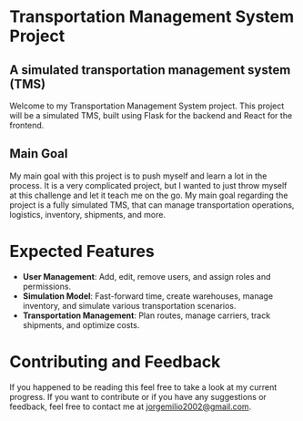 # Transportation Management System Project

## A simulated transportation management system (TMS)

Welcome to my Transportation Management System project. This project will be a simulated TMS, built using Flask for the backend and React for the frontend.

## Main Goal

My main goal with this project is to push myself and learn a lot in the process.
It is a very complicated project, but I wanted to just throw myself at this challenge and let it teach me on the go.
My main goal regarding the project is a fully simulated TMS, that can manage transportation operations, logistics, inventory, shipments, and more.

# Expected Features

- **User Management**: Add, edit, remove users, and assign roles and permissions.
- **Simulation Model**: Fast-forward time, create warehouses, manage inventory, and simulate various transportation scenarios.
- **Transportation Management**: Plan routes, manage carriers, track shipments, and optimize costs.

# Contributing and Feedback

If you happened to be reading this feel free to take a look at my current progress. If you want to contribute or if you have any suggestions or feedback, feel free to contact me at <jorgemilio2002@gmail.com>.
